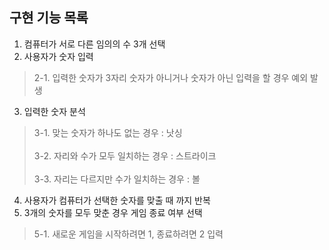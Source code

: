 ## 구현 기능 목록

1. 컴퓨터가 서로 다른 임의의 수 3개 선택
2. 사용자가 숫자 입력
>2-1. 입력한 숫자가 3자리 숫자가 아니거나 숫자가 아닌 입력을 할 경우 예외 발생
3. 입력한 숫자 분석

>3-1. 맞는 숫자가 하나도 없는 경우 : 낫싱 <br><br>
>3-2. 자리와 수가 모두 일치하는 경우 : 스트라이크 <br><br>
>3-3. 자리는 다르지만 수가 일치하는 경우 : 볼

4. 사용자가 컴퓨터가 선택한 숫자를 맞출 때 까지 반복
5. 3개의 숫자를 모두 맞춘 경우 게임 종료 여부 선택
>5-1. 새로운 게임을 시작하려면 1, 종료하려면 2 입력